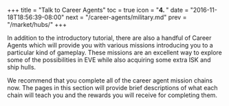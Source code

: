 +++
title = "Talk to Career Agents"
toc = true
icon = "<b>4. </b>"
date = "2016-11-18T18:56:39-08:00"
next = "/career-agents/military.md"
prev = "/market/hubs/"
+++

In addition to the introductory tutorial, there are also a handful of Career Agents
which will provide you with various missions introducing you to a particular kind of
gameplay. These missions are an excellent way to explore some of the possibilities in
EVE while also acquiring some extra ISK and ship hulls.

We recommend that you complete all of the career agent mission chains now. The pages in
this section will provide brief descriptions of what each chain will teach you and the
rewards you will receive for completing them.
